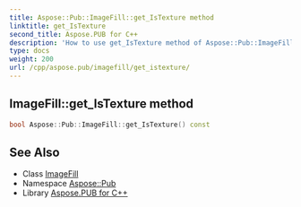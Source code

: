 ```yaml
---
title: Aspose::Pub::ImageFill::get_IsTexture method
linktitle: get_IsTexture
second_title: Aspose.PUB for C++
description: 'How to use get_IsTexture method of Aspose::Pub::ImageFill class in C++.'
type: docs
weight: 200
url: /cpp/aspose.pub/imagefill/get_istexture/
---
```

## ImageFill::get_IsTexture method




```cpp
bool Aspose::Pub::ImageFill::get_IsTexture() const
```

## See Also

* Class [ImageFill](../)
* Namespace [Aspose::Pub](../../)
* Library [Aspose.PUB for C++](../../../)
